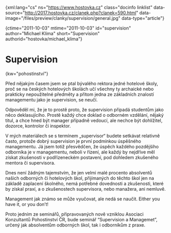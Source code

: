 
{xml:lang="cs" ns="https://www.hostovka.cz" class="docinfo linklist" data-source="http://2017.hostovka.cz/clanek.php?clanek=590.html" data-image="/files/preview/clanky/supervision/general.jpg" data-type="article"}

{ctime="2011-10-03" mtime="2011-10-03" id="supervision" author="Michael Klíma" short="Supervision" authorid="hostovka/michael_klima"}

# Supervision

<!-- generated attribute kw by user_udpatekw.sh on 2020-02-28, do not edit -->

{kw="pohostinství"}

Před nějakým časem jsem se ptal bývalého rektora jedné hotelové školy, proč se na českých hotelových školách učí všechny ty archaické nebo prakticky nepoužitelné předměty a přitom jedna ze základních znalostí managementu jako je supervision, se neučí.

Odpověděl mi, že je to prostě proto, že supervision připadá studentům jako něco deklasujícího. Prostě každý chce doklad o odborném vzdělání, nějaký titul, a chce hned být manager případně vedoucí, ale nechce být dohlížitel, dozorce, kontrolor či inspektor.

V mých materiálech se s termínem „supervisor“ budete setkávat relativně často, protože dobrý supervision je první podmínkou úspěšného managementu. Já jsem totiž přesvědčen, že úspěch každého pozdějšího odborníka je v managementu, neboli v řízení, ale každý by nejdříve měl získat zkušenosti v podřízeneckém postavení, pod dohledem zkušeného mentora či supervisora.

Dnes není žádným tajemstvím, že jen velmi malé procento absolventů našich odborných či hotelových škol, přijímaných do těchto škol jen na základě zaplacení školného, nemá potřebné dovednosti a zkušenosti, které by získal praxí, a o zkušenostech supervisora, nebo manažera, ani nemluvě.

Management jak známo se může vyučovat, ale nedá se naučit. Either you have it, or you don’t!

Proto jedním ze seminářů, připravovaných nově vzniklou Asociaci Konzultantů Pohostinství ČR, bude seminář “Supervision a Managemet”, určený jak absolventům odborných škol, tak i odborníkům z praxe.

